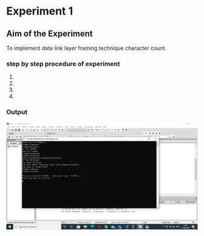 # Experiment 1

## Aim of the Experiment
To implement data link layer framing technique character count.

### step by step procedure of experiment
1.
2.
3.
4.

### Output
![Output](pgm1op.png)
